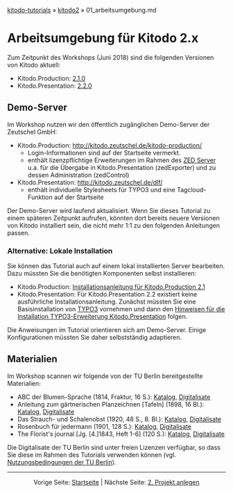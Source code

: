 [kitodo-tutorials](../README.md) » [kitodo2](README.md) » 01_arbeitsumgebung.md

# Arbeitsumgebung für Kitodo 2.x

Zum Zeitpunkt des Workshops (Juni 2018) sind die folgenden Versionen von Kitodo aktuell:

* Kitodo.Production: [2.1.0](https://www.kitodo.org/news/2017/05/23/release-kitodoproduction-210/)
* Kitodo.Presentation: [2.2.0](https://www.kitodo.org/news/2017/12/27/kitodopresentation-220/)

## Demo-Server

Im Workshop nutzen wir den öffentlich zugänglichen Demo-Server der Zeutschel GmbH:

- Kitodo.Production: <http://kitodo.zeutschel.de/kitodo-production/>
  - Login-Informationen sind auf der Startseite vermerkt.
  - enthält lizenzpflichtige Erweiterungen im Rahmen des [ZED Server](https://www.zeutschel.de/en/produkte/integrierte-loesungen/index.html) u.a. für die Übergabe in Kitodo.Presentation (zedExporter) und zu dessen Administration (zedControl)
- Kitodo.Presentation: <http://kitodo.zeutschel.de/dlf/>
  - enthält individuelle Stylesheets für TYPO3 und eine Tagcloud-Funktion auf der Startseite

Der Demo-Server wird laufend aktualisiert. Wenn Sie dieses Tutorial zu einem späteren Zeitpunkt aufrufen, könnten dort bereits neuere Versionen von Kitodo installiert sein, die nicht mehr 1:1 zu den folgenden Anleitungen passen.

### Alternative: Lokale Installation

Sie können das Tutorial auch auf einem lokal installierten Server bearbeiten. Dazu müssten Sie die benötigten Komponenten selbst installieren:

* Kitodo.Production: [Installationsanleitung für Kitodo.Production 2.1](https://github.com/kitodo/kitodo-production/wiki/Installationsanleitung-f%C3%BCr-Kitodo.Production-2.1)
* Kitodo.Presentation: Für Kitodo.Presentation 2.2 existiert keine ausführliche Installationsanleitung. Zunächst müssten Sie eine Basisinstallation von [TYPO3](https://typo3.org/) vornehmen und dann den [Hinweisen für die Installation TYPO3-Erweiterung Kitodo.Presentation](https://docs.typo3.org/typo3cms/extensions/dlf/Configuration/Index.html) folgen.


Die Anweisungen im Tutorial orientieren sich am Demo-Server. Einige Konfigurationen müssten Sie daher selbstständig adaptieren.

## Materialien

Im Workshop scannen wir folgende von der TU Berlin bereitgestellte Materialien:

* ABC der Blumen-Sprache (1814, Fraktur, 16 S.): [Katalog](http://gateway-bayern.de/BV042554518), [Digitalisate](http://ubsrvgoobi2.ub.tu-berlin.de/viewer/resolver?urn=urn%3Anbn%3Ade%3Akobv%3A83-goobi-1917755)
* Anleitung zum gärtnerischen Planzeichnen [Tafeln] (1898, 16 Bl.): [Katalog](http://gateway-bayern.de/BV024154091), [Digitalisate](http://ubsrvgoobi2.ub.tu-berlin.de/viewer/resolver?urn=urn%3Anbn%3Ade%3Akobv%3A83-goobi-923735)
* Das Strauch- und Schalenobst (1920, 48 S., 8. Bl.): [Katalog](http://gateway-bayern.de/BV024453565), [Digitalisate](http://ubsrvgoobi2.ub.tu-berlin.de/viewer/resolver?urn=urn%3Anbn%3Ade%3Akobv%3A83-goobi-3224575)
* Rosenbuch für jedermann (1901, 128 S.): [Katalog](http://gateway-bayern.de/BV024298517), [Digitalisate](http://ubsrvgoobi2.ub.tu-berlin.de/viewer/resolver?urn=urn%3Anbn%3Ade%3Akobv%3A83-goobi-3244471)
* The Florist's journal [Jg. [4.]1843, Heft 1-6] (120 S.): [Katalog](http://gateway-bayern.de/BV043427235), [Digitalisate](http://ubsrvgoobi2.ub.tu-berlin.de/viewer/resolver?urn=urn%3Anbn%3Ade%3Akobv%3A83-goobi-2516979)

Die Digitalisate der TU Berlin sind unter freien Lizenzen verfügbar, so dass Sie diese im Rahmen des Tutorials verwenden können (vgl. [Nutzungsbedingungen der TU Berlin](http://ubsrvgoobi2.ub.tu-berlin.de/viewer/nutzungsbedingungen/)).



------

<p align="center">Vorige Seite: <a href="README.md">Startseite</a> | Nächste Seite: <a href="02_projekt-anlegen.md">2. Projekt anlegen</a></p>